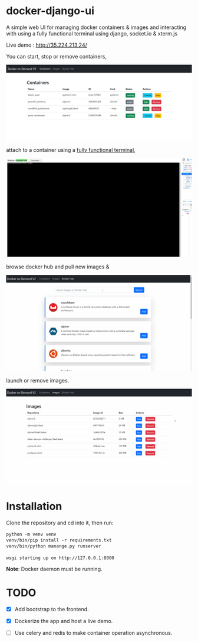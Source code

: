 # docker-django-ui
A simple web UI for managing docker containers & images and interacting with using a fully functional terminal using django, socket.io & xterm.js 

Live demo : http://35.224.213.24/

You can start, stop or remove containers,

![screenshot](https://github.com/MahmoudAlyy/docker-django-ui/blob/main/readme_images/docker-django-ui-containers.jpeg)


attach to a container using a [fully functional terminal](https://github.com/MahmoudAlyy/django-xtermjs/ "django-xtermjs"),



![screenshot](https://github.com/MahmoudAlyy/docker-django-ui/blob/main/readme_images/docker-django-ui.gif)

browse docker hub and pull new images &

![screenshot](https://github.com/MahmoudAlyy/docker-django-ui/blob/main/readme_images/docker-django-browse.gif)


launch or remove images.

![screenshot](https://github.com/MahmoudAlyy/docker-django-ui/blob/main/readme_images/docker-django-ui-images.gif)





# Installation
Clone the repository and cd into it, then run:
```
python -m venv venv
venv/bin/pip install -r requirements.txt
venv/bin/python manange.py runserver

wsgi starting up on http://127.0.0.1:8000
```
**Note**:
    Docker daemon must be running.


# TODO
- [x] Add bootstrap to the frontend.
- [x] Dockerize the app and host a live demo.
- [ ] Use celery and redis to make container operation asynchronous. 






